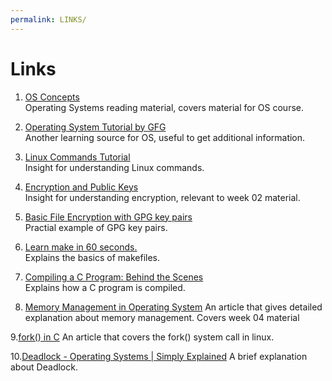 ```yaml
---
permalink: LINKS/
---
```

# Links

1. [OS Concepts](https://codex.cs.yale.edu/avi/os-book/OS10/slide-dir/)<br>
Operating Systems reading material, covers material for OS course.

2. [Operating System Tutorial by GFG](https://www.geeksforgeeks.org/operating-systems/)<br>
Another learning source for OS, useful to get additional information.

3. [Linux Commands Tutorial](https://www.youtube.com/watch?v=gd7BXuUQ91w)<br>
Insight for understanding Linux commands.

4. [Encryption and Public Keys](https://www.youtube.com/watch?v=6-JjHa-qLPk)<br>
Insight for understanding encryption, relevant to week 02 material. 

5. [Basic File Encryption with GPG key pairs](https://www.youtube.com/watch?v=DMGIlj7u7Eo&t=85s)<br>
Practial example of GPG key pairs. 

6. [Learn make in 60 seconds.](https://www.youtube.com/watch?v=a8mPKBxQ9No)<br>
Explains the basics of makefiles.

7. [Compiling a C Program: Behind the Scenes](https://www.geeksforgeeks.org/compiling-a-c-program-behind-the-scenes/)<br>
Explains how a C program is compiled. 

8. [Memory Management in Operating System](https://www.geeksforgeeks.org/memory-management-in-operating-system/)
An article that gives detailed explanation about memory management. Covers week 04 material

9.[fork() in C](https://www.geeksforgeeks.org/fork-system-call/)
An article that covers the fork() system call in linux.

10.[Deadlock - Operating Systems | Simply Explained](https://www.youtube.com/watch?v=y7DOHyBTWps)
A brief explanation about Deadlock.

